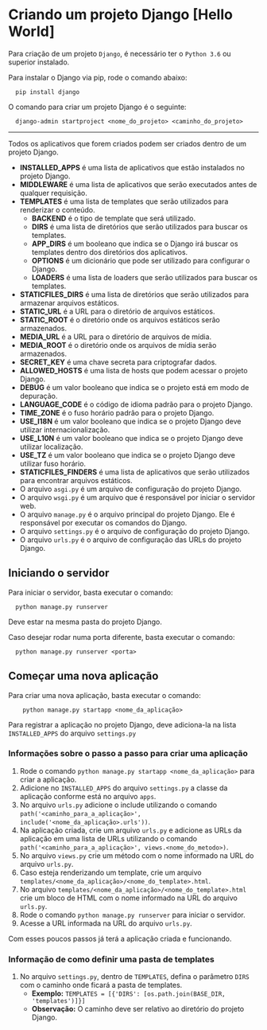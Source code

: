# Criando um projeto Django [Hello World]

Para criação de um projeto `Django`, é necessário ter o `Python 3.6` ou superior instalado.

Para instalar o Django via pip, rode o comando abaixo:

```shell
  pip install django
```

O comando para criar um projeto Django é o seguinte:

```shell
  django-admin startproject <nome_do_projeto> <caminho_do_projeto>
```

---

Todos os aplicativos que forem criados podem ser criados dentro de um projeto Django.

- **INSTALLED_APPS** é uma lista de aplicativos que estão instalados no projeto Django.
- **MIDDLEWARE** é uma lista de aplicativos que serão executados antes de qualquer requisição.
- **TEMPLATES** é uma lista de templates que serão utilizados para renderizar o conteúdo.
  - **BACKEND** é o tipo de template que será utilizado.
  - **DIRS** é uma lista de diretórios que serão utilizados para buscar os templates.
  - **APP_DIRS** é um booleano que indica se o Django irá buscar os templates dentro dos diretórios dos aplicativos.
  - **OPTIONS** é um dicionário que pode ser utilizado para configurar o Django.
  - **LOADERS** é uma lista de loaders que serão utilizados para buscar os templates.
- **STATICFILES_DIRS** é uma lista de diretórios que serão utilizados para armazenar arquivos estáticos.
- **STATIC_URL** é a URL para o diretório de arquivos estáticos.
- **STATIC_ROOT** é o diretório onde os arquivos estáticos serão armazenados.
- **MEDIA_URL** é a URL para o diretório de arquivos de mídia.
- **MEDIA_ROOT** é o diretório onde os arquivos de mídia serão armazenados.
- **SECRET_KEY** é uma chave secreta para criptografar dados.
- **ALLOWED_HOSTS** é uma lista de hosts que podem acessar o projeto Django.
- **DEBUG** é um valor booleano que indica se o projeto está em modo de depuração.
- **LANGUAGE_CODE** é o código de idioma padrão para o projeto Django.
- **TIME_ZONE** é o fuso horário padrão para o projeto Django.
- **USE_I18N** é um valor booleano que indica se o projeto Django deve utilizar internacionalização.
- **USE_L10N** é um valor booleano que indica se o projeto Django deve utilizar localização.
- **USE_TZ** é um valor booleano que indica se o projeto Django deve utilizar fuso horário.
- **STATICFILES_FINDERS** é uma lista de aplicativos que serão utilizados para encontrar arquivos estáticos.
- O arquivo `asgi.py` é um arquivo de configuração do projeto Django.
- O arquivo `wsgi.py` é um arquivo que é responsável por iniciar o servidor web.
- O arquivo `manage.py` é o arquivo principal do projeto Django. Ele é responsável por executar os comandos do Django.
- O arquivo `settings.py` é o arquivo de configuração do projeto Django.
- O arquivo `urls.py` é o arquivo de configuração das URLs do projeto Django.

## Iniciando o servidor

Para iniciar o servidor, basta executar o comando:

```shell
  python manage.py runserver
```

Deve estar na mesma pasta do projeto Django.

Caso desejar rodar numa porta diferente, basta executar o comando:

```shell
  python manage.py runserver <porta>
```

## Começar uma nova aplicação

Para criar uma nova aplicação, basta executar o comando:

```shell
    python manage.py startapp <nome_da_aplicação>
```

Para registrar a aplicação no projeto Django, deve adiciona-la na lista `INSTALLED_APPS` do arquivo `settings.py`

### Informações sobre o passo a passo para criar uma aplicação

1. Rode o comando `python manage.py startapp <nome_da_aplicação>` para criar a aplicação.
2. Adicione no `INSTALLED_APPS` do arquivo `settings.py` a classe da aplicação conforme está no arquivo `apps`.
3. No arquivo `urls.py` adicione o include utilizando o comando `path('<caminho_para_a_aplicação>', include('<nome_da_aplicação>.urls'))`.
4. Na aplicação criada, crie um arquivo `urls.py` e adicione as URLs da aplicação em uma lista de URLs utilizando o comando `path('<caminho_para_a_aplicação>', views.<nome_do_metodo>)`.
5. No arquivo `views.py` crie um método com o nome informado na URL do arquivo `urls.py`.
6. Caso esteja renderizando um template, crie um arquivo `templates/<nome_da_aplicação>/<nome_do_template>.html`.
7. No arquivo `templates/<nome_da_aplicação>/<nome_do_template>.html` crie um bloco de HTML com o nome informado na URL do arquivo `urls.py`.
8. Rode o comando `python manage.py runserver` para iniciar o servidor.
9. Acesse a URL informada na URL do arquivo `urls.py`.

Com esses poucos passos já terá a aplicação criada e funcionando.

### Informação de como definir uma pasta de templates

1. No arquivo `settings.py`, dentro de `TEMPLATES`, defina o parâmetro `DIRS` com o caminho onde ficará a pasta de templates.
   - **Exemplo:** `TEMPLATES = [{'DIRS': [os.path.join(BASE_DIR, 'templates')]}]`
   - **Observação:** O caminho deve ser relativo ao diretório do projeto Django.

